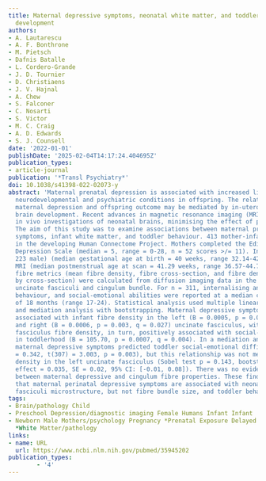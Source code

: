 ```yaml
---
title: Maternal depressive symptoms, neonatal white matter, and toddler social-emotional
  development
authors:
- A. Lautarescu
- A. F. Bonthrone
- M. Pietsch
- Dafnis Batalle
- L. Cordero-Grande
- J. D. Tournier
- D. Christiaens
- J. V. Hajnal
- A. Chew
- S. Falconer
- C. Nosarti
- S. Victor
- M. C. Craig
- A. D. Edwards
- S. J. Counsell
date: '2022-01-01'
publishDate: '2025-02-04T14:17:24.404695Z'
publication_types:
- article-journal
publication: '*Transl Psychiatry*'
doi: 10.1038/s41398-022-02073-y
abstract: 'Maternal prenatal depression is associated with increased likelihood of
  neurodevelopmental and psychiatric conditions in offspring. The relationship between
  maternal depression and offspring outcome may be mediated by in-utero changes in
  brain development. Recent advances in magnetic resonance imaging (MRI) have enabled
  in vivo investigations of neonatal brains, minimising the effect of postnatal influences.
  The aim of this study was to examine associations between maternal prenatal depressive
  symptoms, infant white matter, and toddler behaviour. 413 mother-infant dyads enrolled
  in the developing Human Connectome Project. Mothers completed the Edinburgh Postnatal
  Depression Scale (median = 5, range = 0-28, n = 52 scores >/= 11). Infants (n =
  223 male) (median gestational age at birth = 40 weeks, range 32.14-42.29) underwent
  MRI (median postmenstrual age at scan = 41.29 weeks, range 36.57-44.71). Fixel-based
  fibre metrics (mean fibre density, fibre cross-section, and fibre density modulated
  by cross-section) were calculated from diffusion imaging data in the left and right
  uncinate fasciculi and cingulum bundle. For n = 311, internalising and externalising
  behaviour, and social-emotional abilities were reported at a median corrected age
  of 18 months (range 17-24). Statistical analysis used multiple linear regression
  and mediation analysis with bootstrapping. Maternal depressive symptoms were positively
  associated with infant fibre density in the left (B = 0.0005, p = 0.003, q = 0.027)
  and right (B = 0.0006, p = 0.003, q = 0.027) uncinate fasciculus, with left uncinate
  fasciculus fibre density, in turn, positively associated with social-emotional abilities
  in toddlerhood (B = 105.70, p = 0.0007, q = 0.004). In a mediation analysis, higher
  maternal depressive symptoms predicted toddler social-emotional difficulties (B
  = 0.342, t(307) = 3.003, p = 0.003), but this relationship was not mediated by fibre
  density in the left uncinate fasciculus (Sobel test p = 0.143, bootstrapped indirect
  effect = 0.035, SE = 0.02, 95% CI: [-0.01, 0.08]). There was no evidence of an association
  between maternal depressive and cingulum fibre properties. These findings suggest
  that maternal perinatal depressive symptoms are associated with neonatal uncinate
  fasciculi microstructure, but not fibre bundle size, and toddler behaviour.'
tags:
- Brain/pathology Child
- Preschool Depression/diagnostic imaging Female Humans Infant Infant
- Newborn Male Mothers/psychology Pregnancy *Prenatal Exposure Delayed Effects/pathology
  *White Matter/pathology
links:
- name: URL
  url: https://www.ncbi.nlm.nih.gov/pubmed/35945202
publication_types:
        - '4'    
---
```

